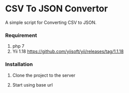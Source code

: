 CSV To JSON Convertor
=============

A simple script for Converting CSV to JSON.

### Requirement
1. php 7
2. Yii 1.18 https://github.com/yiisoft/yii/releases/tag/1.1.18

### Installation

1. Clone the project to the server

2. Start using base url
